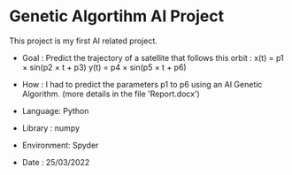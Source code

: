 # Genetic Algortihm AI Project

This project is my first AI related project. 

- Goal :
Predict the trajectory of a satellite that follows this orbit :
      x(t) = p1 × sin(p2 × t + p3)
      y(t) = p4 × sin(p5 × t + p6)

- How :
I had to predict the parameters p1 to p6 using an AI Genetic Algorithm. (more details in the file 'Report.docx')


- Language: Python
- Library : numpy
- Environment: Spyder
- Date : 25/03/2022
